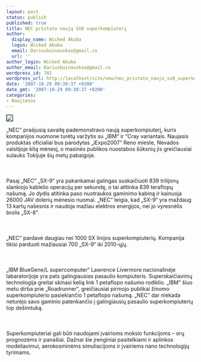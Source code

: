 ```yaml
---
layout: post
status: publish
published: true
title: NEC pristato naują SX8 superkompiuterį
author:
  display_name: Wicked Akuba
  login: Wicked Akuba
  email: Dariusbuinauskas@gmail.co
  url: ''
author_login: Wicked Akuba
author_email: Dariusbuinauskas@gmail.co
wordpress_id: 702
wordpress_url: http://localhost/site/new/nec_pristato_nauja_sx8_superkompiuteri/
date: '2007-10-29 09:38:37 +0200'
date_gmt: '2007-10-29 09:38:37 +0200'
categories:
- Naujienos
---
```

<div class="imgright"><img src="http://www.ipix.lt/out.php/i275288_6432largeNECsupercomp.jpg " border="1"></div>
<p>„NEC“ praėjusią savaitę pademonstravo naują superkompiuterį, kuris kompanijos nuomone turėtų varžytis su „IBM“ ir “Cray variantais. Naujasis produktas oficialiai bus parodytas „iExpo2007“ Reno mieste, Nevados valstijoje kitą mėnesį, o masinės publikos nuostabos šūksnių jis greičiausiai sulauks Tokijuje šių metų pabaigoje.<br />
<br><br />
<br>Pasaj „NEC“ „SX-9“ yra pakankamai galingas suskaičiuoti 839 trilijonų slankiojo kablelio operacijų per sekundę, o tai atitinka 839 teraflopų našumą. Jo dydis atitinka  paso nuotraukos gaminimo kabiną ir kainuoja 26000 JAV dolerių mėnesio nuomai. „NEC“ teigia, kad „SX-9“ yra maždaug 13 kartų našesnis ir naudoja mažiau elektros energijos, nei jo vyresnėlis brolis „SX-8“.<br />
<br><br />
<br>„NEC“ pardavė daugiau nei 1000 SX linijos superkompiuterių. Kompanija tikisi parduoti mažiausiai 700 „SX-9“ iki 2010-ųjų.<br />
<br><br />
<br>„IBM BlueGene/L supercomputer“  Lawrence Livermore nacionalinėje labaratorijoje yra pats galingiausias pasaulio kompiuteris. Superskaičiavimų technologija greitai skinasi kelią link 1 petaflopo našumo rodiklio. „IBM“ šiuo metu dirba prie „Roadrunner“, greičiausiai pirmojo publikai žinomo superkompiuterio pasiekiančio 1 petaflopo našumą.  „NEC“ dar niekada neturėjo savo gaminio patenkančio į galingiausių pasaulio superkompiuterių top dešimtuką.<br />
<br><br />
<br>Superkompiuteriai  gali būti naudojami įvairioms mokslo funkcijoms – orų prognozėms ir panašiai.  Dažnai šie įrenginiai pasitelkiami ir aplinkos modeliavimui, aerokosminėms simuliacijoms ir įvairiems nano technologijų tyrimams.<br />
<br></p>
